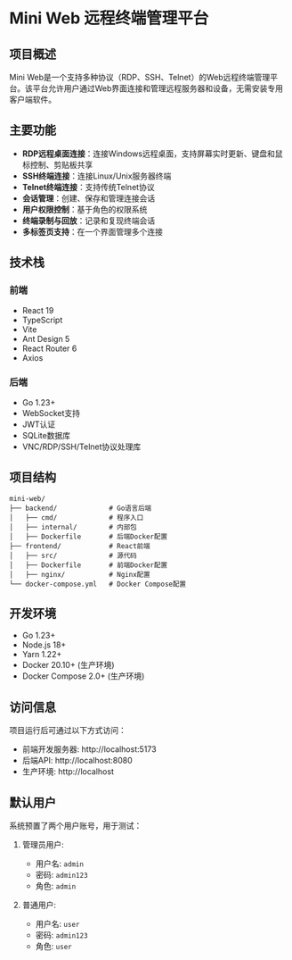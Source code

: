 # Mini Web 远程终端管理平台

## 项目概述

Mini Web是一个支持多种协议（RDP、SSH、Telnet）的Web远程终端管理平台。该平台允许用户通过Web界面连接和管理远程服务器和设备，无需安装专用客户端软件。

## 主要功能

- **RDP远程桌面连接**：连接Windows远程桌面，支持屏幕实时更新、键盘和鼠标控制、剪贴板共享
- **SSH终端连接**：连接Linux/Unix服务器终端
- **Telnet终端连接**：支持传统Telnet协议
- **会话管理**：创建、保存和管理连接会话
- **用户权限控制**：基于角色的权限系统
- **终端录制与回放**：记录和复现终端会话
- **多标签页支持**：在一个界面管理多个连接

## 技术栈

### 前端
- React 19
- TypeScript
- Vite
- Ant Design 5
- React Router 6
- Axios

### 后端
- Go 1.23+
- WebSocket支持
- JWT认证
- SQLite数据库
- VNC/RDP/SSH/Telnet协议处理库

## 项目结构

```
mini-web/
├── backend/             # Go语言后端
│   ├── cmd/             # 程序入口
│   ├── internal/        # 内部包
│   ├── Dockerfile       # 后端Docker配置
├── frontend/            # React前端
│   ├── src/             # 源代码
│   ├── Dockerfile       # 前端Docker配置
│   ├── nginx/           # Nginx配置
└── docker-compose.yml   # Docker Compose配置
```

## 开发环境

- Go 1.23+
- Node.js 18+
- Yarn 1.22+
- Docker 20.10+ (生产环境)
- Docker Compose 2.0+ (生产环境)

## 访问信息

项目运行后可通过以下方式访问：

- 前端开发服务器: http://localhost:5173
- 后端API: http://localhost:8080
- 生产环境: http://localhost

## 默认用户

系统预置了两个用户账号，用于测试：

1. 管理员用户:
   - 用户名: `admin`
   - 密码: `admin123`
   - 角色: `admin`

2. 普通用户:
   - 用户名: `user`
   - 密码: `admin123`
   - 角色: `user`